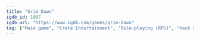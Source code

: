 ```yaml
---
title: "Grim Dawn"
igdb_id: 1907
igdb_url: "https://www.igdb.com/games/grim-dawn"
tag: ["Main game", "Crate Entertainment", "Role-playing (RPG)", "Hack and slash/Beat 'em up", "Adventure", "Indie", "Single player", "Multiplayer", "Co-operative", "Bird view / Isometric", "Action", "Fantasy", "Horror", "Open world"]
---
```

